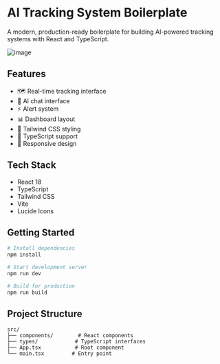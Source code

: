 # AI Tracking System Boilerplate

A modern, production-ready boilerplate for building AI-powered tracking systems with React and TypeScript.

![image](https://github.com/user-attachments/assets/1cc9f19d-b9a9-4698-9b7c-4c2f22b5441f)


## Features

- 🗺️ Real-time tracking interface
- 🤖 AI chat interface
- ⚡ Alert system
- 📊 Dashboard layout
- 🎨 Tailwind CSS styling
- 🎯 TypeScript support
- 📱 Responsive design

## Tech Stack

- React 18
- TypeScript
- Tailwind CSS
- Vite
- Lucide Icons

## Getting Started

```bash
# Install dependencies
npm install

# Start development server
npm run dev

# Build for production
npm run build
```

## Project Structure

```
src/
├── components/        # React components
├── types/            # TypeScript interfaces
├── App.tsx           # Root component
└── main.tsx         # Entry point
```

